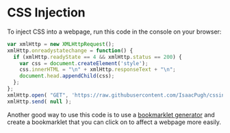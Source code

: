 # CSS Injection

To inject CSS into a webpage, run this code in the console on your browser:
```javascript
var xmlHttp = new XMLHttpRequest();
xmlHttp.onreadystatechange = function() {
  if (xmlHttp.readyState == 4 && xmlHttp.status == 200) {
    var css = document.createElement('style');
    css.innerHTML = "\n" + xmlHttp.responseText + "\n";
    document.head.appendChild(css);
  };
};
xmlHttp.open( "GET", 'https://raw.githubusercontent.com/IsaacPugh/cssinjection/master/style.css', true );
xmlHttp.send( null );
```

Another good way to use this code is to use a
<a href="http://mrcoles.com/bookmarklet/"> bookmarklet generator</a> and create
a bookmarklet that you can click on to affect a webpage more easily.
